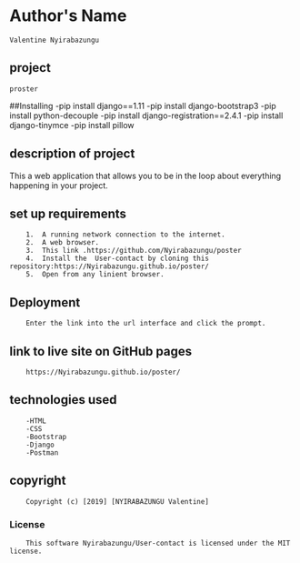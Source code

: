 # Author's Name
    Valentine Nyirabazungu

## project 
    proster

##Installing 
-pip install django==1.11
-pip install django-bootstrap3
-pip install python-decouple
-pip install django-registration==2.4.1
-pip install django-tinymce
-pip install pillow

## description of project
 This  a web application that allows you to be in the loop about everything happening in your project. 

##  set up requirements
        1.  A running network connection to the internet.
        2.  A web browser.
        3.  This link .https://github.com/Nyirabazungu/poster
        4.  Install the  User-contact by cloning this repository:https://Nyirabazungu.github.io/poster/
        5.  Open from any linient browser.


## Deployment
        Enter the link into the url interface and click the prompt.

## link to live site on GitHub pages
        https://Nyirabazungu.github.io/poster/

## technologies used
        -HTML
        -CSS
        -Bootstrap
        -Django
        -Postman

       
## copyright
        Copyright (c) [2019] [NYIRABAZUNGU Valentine]
    
### License
        This software Nyirabazungu/User-contact is licensed under the MIT license.
